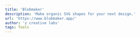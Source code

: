 ```yaml
---
title: 'Blobmaker'
description: 'Make organic SVG shapes for your next design.'
url: 'https://www.blobmaker.app/'
author: 'z creative labs'
tags: Tools
---
```

